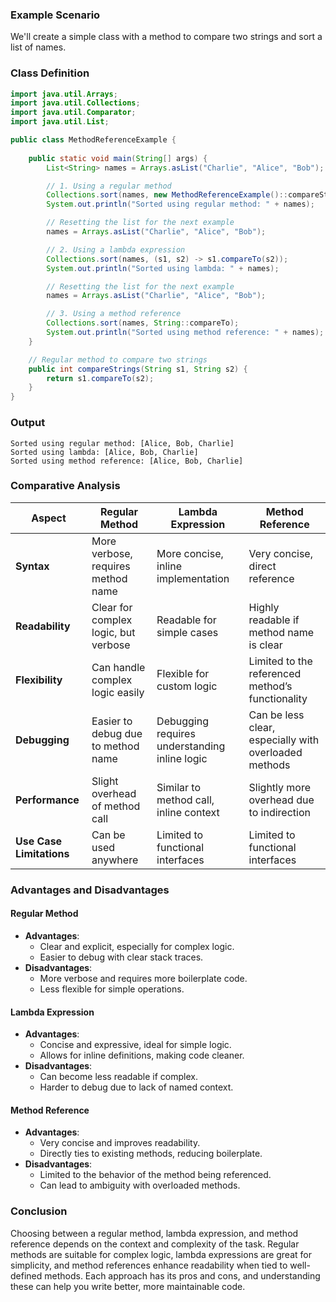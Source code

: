 
### Example Scenario
We'll create a simple class with a method to compare two strings and sort a list of names.

### Class Definition
```java
import java.util.Arrays;
import java.util.Collections;
import java.util.Comparator;
import java.util.List;

public class MethodReferenceExample {
    
    public static void main(String[] args) {
        List<String> names = Arrays.asList("Charlie", "Alice", "Bob");

        // 1. Using a regular method
        Collections.sort(names, new MethodReferenceExample()::compareStrings);
        System.out.println("Sorted using regular method: " + names);

        // Resetting the list for the next example
        names = Arrays.asList("Charlie", "Alice", "Bob");

        // 2. Using a lambda expression
        Collections.sort(names, (s1, s2) -> s1.compareTo(s2));
        System.out.println("Sorted using lambda: " + names);

        // Resetting the list for the next example
        names = Arrays.asList("Charlie", "Alice", "Bob");

        // 3. Using a method reference
        Collections.sort(names, String::compareTo);
        System.out.println("Sorted using method reference: " + names);
    }

    // Regular method to compare two strings
    public int compareStrings(String s1, String s2) {
        return s1.compareTo(s2);
    }
}
```

### Output
```
Sorted using regular method: [Alice, Bob, Charlie]
Sorted using lambda: [Alice, Bob, Charlie]
Sorted using method reference: [Alice, Bob, Charlie]
```

### Comparative Analysis

| Aspect                       | Regular Method                        | Lambda Expression                      | Method Reference                     |
|------------------------------|--------------------------------------|----------------------------------------|--------------------------------------|
| **Syntax**                   | More verbose, requires method name   | More concise, inline implementation    | Very concise, direct reference       |
| **Readability**              | Clear for complex logic, but verbose | Readable for simple cases              | Highly readable if method name is clear |
| **Flexibility**              | Can handle complex logic easily      | Flexible for custom logic              | Limited to the referenced method’s functionality |
| **Debugging**                | Easier to debug due to method name   | Debugging requires understanding inline logic | Can be less clear, especially with overloaded methods |
| **Performance**              | Slight overhead of method call       | Similar to method call, inline context | Slightly more overhead due to indirection |
| **Use Case Limitations**     | Can be used anywhere                  | Limited to functional interfaces        | Limited to functional interfaces      |

### Advantages and Disadvantages

#### Regular Method
- **Advantages**:
  - Clear and explicit, especially for complex logic.
  - Easier to debug with clear stack traces.
- **Disadvantages**:
  - More verbose and requires more boilerplate code.
  - Less flexible for simple operations.

#### Lambda Expression
- **Advantages**:
  - Concise and expressive, ideal for simple logic.
  - Allows for inline definitions, making code cleaner.
- **Disadvantages**:
  - Can become less readable if complex.
  - Harder to debug due to lack of named context.

#### Method Reference
- **Advantages**:
  - Very concise and improves readability.
  - Directly ties to existing methods, reducing boilerplate.
- **Disadvantages**:
  - Limited to the behavior of the method being referenced.
  - Can lead to ambiguity with overloaded methods.

### Conclusion
Choosing between a regular method, lambda expression, and method reference depends on the context and complexity of the task. Regular methods are suitable for complex logic, lambda expressions are great for simplicity, and method references enhance readability when tied to well-defined methods. Each approach has its pros and cons, and understanding these can help you write better, more maintainable code.